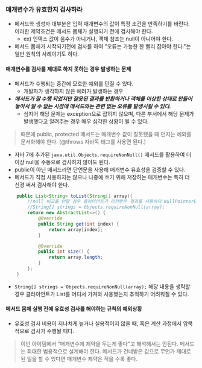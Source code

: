 ### 매개변수가 유효한지 검사하라

- 메서드와 생성자 대부분은 입력 매개변수의 값이 특정 조건을 만족하기를 바란다. 이러한 제약조건은 메서드 몸체가 실행되기 전에 검사해야 한다.
  - ex) 인덱스 값이 음수가 아니거나, 객체 참조는 null이 아니어야 한다.
- 메서드 몸체가 시작되기전에 검사를 하여 "오류는 가능한 한 빨리 잡아야 한다."는 일반 원칙의 사례이기도 하다.

#### 매개변수를 검사를 제대로 하지 못하는 경우 발생하는 문제
- 메서드가 수행되는 중간에 모호한 예외를 던질 수 있다.
  - 개발자가 생각하지 않은 에러가 발생하는 경우
- ***메서드가 잘 수행 되었지만 잘못된 결과를 반환하거나 객체를 이상한 상태로 만들어 놓아서 알 수 없는 시점에 메서드와는 관련 없는 오류를 발생시킬 수 있다.***
  - 심지어 해당 문제는 exception으로 잡히지 않으며, 다른 부서에서 해당 문제가 발생햇다고 알려주는 경우 매우 심각한 상황이 될 수 있다.
> 때문에 public, protected 메서드는 매개변수 값이 잘못됐을 때 던지는 예외를 문서화해야 한다. (@throws 자바독 태그를 사용면 된다.)

- 자바 7에 추가된 `java.util.Objects.requireNonNull()` 메서드를 활용하여 더이상 null을 수동으로 검사하지 않아도 된다.
- public이 아닌 메서드라면 단언문을 사용해 매개변수 유효성을 검증할 수 있다.
- 메서드가 직접 사용하지는 않으나 나중에 쓰기 위해 저장하는 매개변수는 특히 더 신경 써서 검사해야 한다.
```java
    public List<String> toList(String[] array){
        //null 비교를 안할 경우 클라이언트가 리턴받은 결과를 사용하다 NullPointerException이 발생할 수 있다.
        //String[] strings = Objects.requireNonNull(array);
        return new AbstractList<>() {
            @Override
            public String get(int index) {
                return array[index];
            }

            @Override
            public int size() {
                return array.length;
            }
        };
    }

```
  - `String[] strings = Objects.requireNonNull(array);` 해당 내용을 생략할 경우 클라이언트가 List를 어디서 가져와 사용했는지 추적하기 어려워질 수 있다.

#### 메서드 몸체 실행 전에 유효성 검사를 해야하는 규칙의 예외상황
- 유효성 검사 비용이 지나치게 높거나 실용적이지 않을 때, 혹은 계산 과정에서 암묵적으로 검사가 수행될 때다.
> 이번 아이템에서 "매개변수에 제약을 두는게 좋다"고 해석해서는 안된다. 메서드는 최대한 범용적으로 설계해야 한다. 메서드가 건네받은 값으로 무언가 제대로 된 일을 할 수 있다면 매개변수 제약은 적을 수록 좋다.
